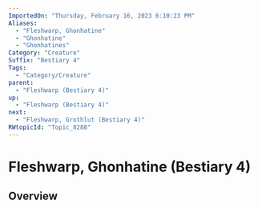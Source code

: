 ```yaml
---
ImportedOn: "Thursday, February 16, 2023 6:10:23 PM"
Aliases:
  - "Fleshwarp, Ghonhatine"
  - "Ghonhatine"
  - "Ghonhatines"
Category: "Creature"
Suffix: "Bestiary 4"
Tags:
  - "Category/Creature"
parent:
  - "Fleshwarp (Bestiary 4)"
up:
  - "Fleshwarp (Bestiary 4)"
next:
  - "Fleshwarp, Grothlut (Bestiary 4)"
RWtopicId: "Topic_8288"
---
```

# Fleshwarp, Ghonhatine (Bestiary 4)
## Overview
